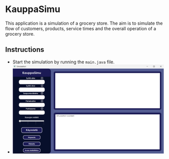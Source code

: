 # KauppaSimu

This application is a simulation of a grocery store. The aim is to simulate the flow of customers, products, service times and the overall operation of a grocery store.

## Instructions
- Start the simulation by running the `main.java` file.
- ![Application main view](./src/main/resources/images/Main.png)
